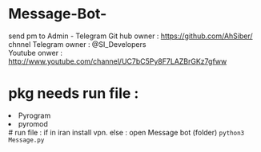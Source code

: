# Message-Bot-
send pm to Admin - Telegram 
Git hub  owner : https://github.com/AhSiber/  
chnnel Telegram owner : @SI_Developers  
Youtube onwer : http://www.youtube.com/channel/UC7bC5Py8F7LAZBrGKz7gfww  
# pkg needs run file : 
<li>Pyrogram</li> 
<li> pyromod </li> 
# run file : 
if in iran install vpn. 
else : 
</code>open Message bot (folder)</code> 
<code>python3 Message.py</code>
